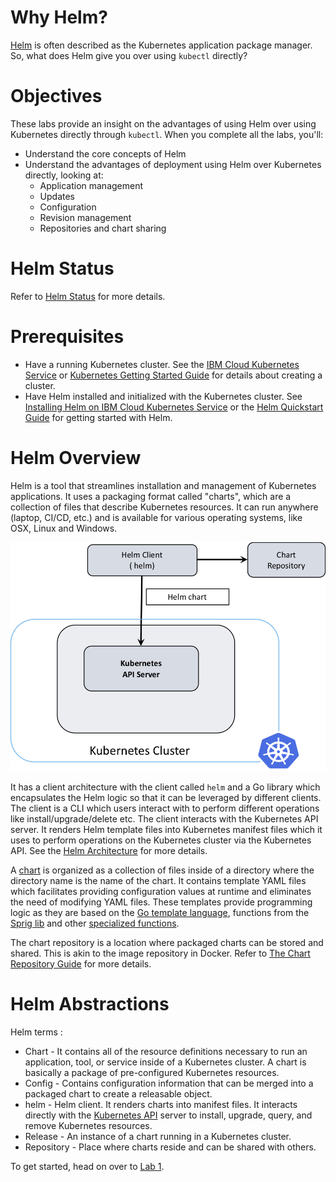 # Why Helm?

[Helm](https://helm.sh/) is often described as the Kubernetes application package manager. So, what does Helm give you over using `kubectl` directly?

# Objectives

These labs provide an insight on the advantages of using Helm over using Kubernetes directly through `kubectl`. When you complete all the labs, you'll:
* Understand the core concepts of Helm
* Understand the advantages of deployment using Helm over Kubernetes directly, looking at:
  * Application management
  * Updates
  * Configuration
  * Revision management
  * Repositories and chart sharing

# Helm Status

Refer to [Helm Status](../README.md#helm-status) for more details.

# Prerequisites

* Have a running Kubernetes cluster. See the [IBM Cloud Kubernetes Service](https://cloud.ibm.com/docs/containers/cs_tutorials.html#cs_cluster_tutorial) or [Kubernetes Getting Started Guide](https://kubernetes.io/docs/setup/) for details about creating a cluster.
* Have Helm installed and initialized with the Kubernetes cluster. See [Installing Helm on IBM Cloud Kubernetes Service](Lab0/README.md) or the [Helm Quickstart Guide](https://helm.sh/docs/intro/quickstart/) for getting started with Helm.

# Helm Overview

Helm is a tool that streamlines installation and management of Kubernetes applications. It uses a packaging format called "charts", which are a collection of files that describe Kubernetes resources. It can run anywhere (laptop, CI/CD, etc.) and is available for various operating systems, like OSX, Linux and Windows.

![helm-architecture](images/helm-architecture.png)

It has a client architecture with the client called `helm` and a Go library which encapsulates the Helm logic so that it can be leveraged by different clients. The client is a CLI which users interact with to perform different operations like install/upgrade/delete etc. The client interacts with the Kubernetes API server. It renders Helm template files into Kubernetes manifest files which it uses to perform operations on the Kubernetes cluster via the Kubernetes API. See the [Helm Architecture](https://helm.sh/docs/topics/architecture/) for more details. 

A [chart](https://helm.sh/docs/topics/charts/) is organized as a collection of files inside of a directory where the directory name is the name of the chart. It contains template YAML files which facilitates providing configuration values at runtime and eliminates the need of modifying YAML files. These templates provide programming logic as they are based on the [Go template language](https://golang.org/pkg/text/template/), functions from the [Sprig lib](https://github.com/Masterminds/sprig) and other [specialized functions](https://helm.sh/docs/howto/charts_tips_and_tricks/#know-your-template-functions).

The chart repository is a location where packaged charts can be stored and shared. This is akin to the image repository in Docker. Refer to [The Chart Repository Guide](https://helm.sh/docs/topics/chart_repository/) for more details.

# Helm Abstractions

Helm terms :
* Chart - It contains all of the resource definitions necessary to run an application, tool, or service inside of a Kubernetes cluster. A chart is basically a package of pre-configured Kubernetes resources.
* Config - Contains configuration information that can be merged into a packaged chart to create a releasable object.
* helm - Helm client. It renders charts into manifest files. It interacts directly with the [Kubernetes API](https://kubernetes.io/docs/concepts/overview/kubernetes-api/) server to install, upgrade, query, and remove Kubernetes resources.
* Release - An instance of a chart running in a Kubernetes cluster.
* Repository - Place where charts reside and can be shared with others.

To get started, head on over to [Lab 1](Lab1/README.md). 
